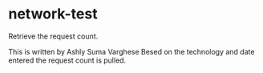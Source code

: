 # network-test
Retrieve the request count.

This is written by Ashly Suma Varghese
Besed on the technology and date entered the request count is pulled.
